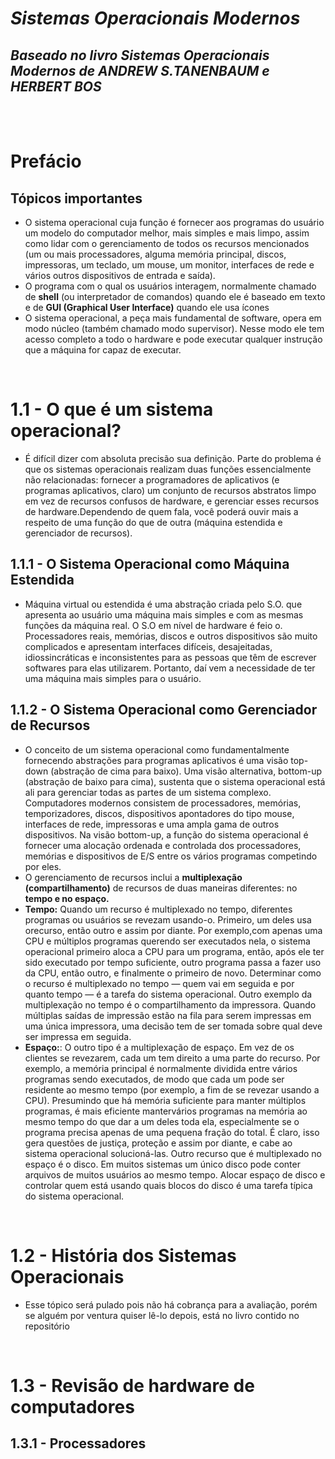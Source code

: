 # _**Sistemas Operacionais Modernos**_
## **_Baseado no livro Sistemas Operacionais Modernos de ANDREW S.TANENBAUM e HERBERT BOS_**

<br>
<br>

# Prefácio

## Tópicos importantes
- O sistema operacional cuja função é fornecer aos programas
do usuário um modelo do computador melhor, mais simples e mais limpo, assim como lidar com o gerenciamento de todos os recursos mencionados (um ou mais processadores, alguma memória principal, discos, impressoras, um teclado, um mouse, um monitor, interfaces de rede e vários outros dispositivos de
entrada e saída).
- O programa com o qual os usuários interagem, normalmente chamado de **shell** (ou interpretador de comandos) quando ele é baseado em texto e de **GUI (Graphical User Interface)** quando ele usa ícones
- O sistema operacional, a peça mais fundamental de software, opera em modo núcleo (também chamado modo supervisor). Nesse modo ele tem acesso completo a todo o hardware e pode executar qualquer instrução que a máquina for capaz de executar.

<br>

# **1.1 - O que é um sistema operacional?**
- É difícil dizer com absoluta precisão sua definição. Parte do problema é que os sistemas operacionais realizam duas funções essencialmente não relacionadas: fornecer a programadores de aplicativos (e programas aplicativos, claro) um conjunto de recursos abstratos limpo em vez de recursos confusos de hardware, e gerenciar esses recursos de hardware.Dependendo de quem fala, você poderá ouvir mais a respeito de uma função do que de outra (máquina estendida e gerenciador de recursos).

## 1.1.1 - O Sistema Operacional como Máquina Estendida
- Máquina virtual ou estendida é uma abstração criada pelo S.O. que apresenta ao usuário uma máquina mais simples e com as mesmas funções da máquina real. O S.O em nível de hardware é feio o. Processadores reais, memórias, discos e outros dispositivos são muito complicados e apresentam interfaces difíceis, desajeitadas, idiossincráticas e inconsistentes para as pessoas que têm de escrever softwares para elas utilizarem. Portanto, daí vem a necessidade de ter uma máquina mais simples para o usuário.

## 1.1.2 - O Sistema Operacional como Gerenciador de Recursos
- O conceito de um sistema operacional como fundamentalmente fornecendo abstrações para programas aplicativos é uma visão top-down (abstração de cima para baixo). Uma visão alternativa, bottom-up (abstração de baixo para cima), sustenta que o sistema operacional está ali para gerenciar todas as partes de um sistema complexo. Computadores modernos consistem de processadores, memórias, temporizadores, discos, dispositivos apontadores do tipo mouse, interfaces de rede, impressoras e uma ampla gama de outros dispositivos. Na visão bottom-up, a função do sistema operacional é fornecer uma alocação ordenada e controlada dos processadores, memórias e dispositivos de E/S entre os vários programas competindo por eles. 
- O gerenciamento de recursos inclui a **multiplexação (compartilhamento)** de recursos de duas maneiras diferentes: no **tempo e no espaço.**
- **Tempo:** Quando um recurso é multiplexado no tempo, diferentes programas ou usuários se revezam usando-o. Primeiro, um deles usa orecurso, então outro e assim por diante. Por exemplo,com apenas uma CPU e múltiplos programas querendo ser executados nela, o sistema operacional primeiro aloca a CPU para um programa, então, após ele ter sido executado por tempo suficiente, outro programa passa a fazer uso da CPU, então outro, e finalmente o primeiro de novo. Determinar como o recurso é multiplexado no tempo — quem vai em seguida e por quanto tempo — é a tarefa do sistema operacional. Outro exemplo da multiplexação no tempo é o compartilhamento da impressora. Quando múltiplas saídas de impressão estão na fila para serem impressas em uma única impressora, uma decisão tem de ser tomada sobre qual deve ser impressa em seguida. 
- **Espaço:**: O outro tipo é a multiplexação de espaço. Em vez de os clientes se revezarem, cada um tem direito a uma parte do recurso. Por exemplo, a memória principal é normalmente dividida entre vários programas sendo executados, de modo que cada um pode ser residente ao mesmo tempo (por exemplo, a fim de se revezar usando a CPU). Presumindo que há memória suficiente para manter múltiplos programas, é mais eficiente mantervários programas na memória ao mesmo tempo do que dar a um deles toda ela, especialmente se o programa precisa apenas de uma pequena fração do total. É claro, isso gera questões de justiça, proteção e assim por diante, e cabe ao sistema operacional solucioná-las. Outro recurso que é multiplexado no espaço é o disco. Em muitos sistemas um único disco pode conter arquivos de muitos usuários ao mesmo tempo. Alocar espaço de disco e controlar quem está usando quais blocos do disco é uma tarefa típica do sistema operacional. 

<br>

# **1.2 - História dos Sistemas Operacionais**
- Esse tópico será pulado pois não há cobrança para a avaliação, porém se alguém por ventura quiser lê-lo depois, está no livro contido no repositório

<br>

# **1.3 - Revisão de hardware de computadores**

## 1.3.1 - Processadores





